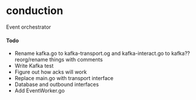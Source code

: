 # conduction
Event orchestrator 


#### Todo
* Rename kafka.go to kafka-transport.og and kafka-interact.go to kafka?? reorg/rename things with comments 
* Write Kafka test
* Figure out how acks will work
* Replace main.go with transport interface
* Database and outbound interfaces
* Add EventWorker.go